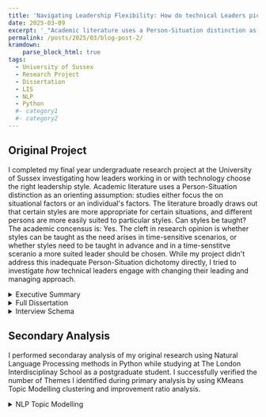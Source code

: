 ```yaml
---
title: 'Navigating Leadership Flexibility: How do technical Leaders pick the right approach?'
date: 2025-03-09
excerpt: '_"Academic literature uses a Person-Situation distinction as a orienting  assumption: studies either focus the on situational factors or an individual''s factors" ... "The cleft in research opinion is whether styles can be taught as the need arises in time-sensitive scenarios, or whether styles need to be taught in advance and in a time-senstitve sceranio a more suited leader should be chosen."_'
permalink: /posts/2025/03/blog-post-2/
kramdown:
    parse_block_html: true
tags:
  - University of Sussex
  - Research Project
  - Dissertation
  - LIS
  - NLP
  - Python
  #- category1
  #- category2
---
```


## Original Project
I completed my final year undergraduate research project at the University of Sussex investigating how leaders working in or with technology choose the right leadership style. Academic literature uses a Person-Situation distinction as an orienting  assumption: studies either focus the on situational factors or an individual's factors. The literature broadly draws out that certain styles are more appropriate for certain situations, and different persons are more easily suited to particular styles. Can styles be taught? The academic concensus is: Yes. The cleft in research opinion is whether styles can be taught as the need arises in time-sensitive scenarios, or whether styles need to be taught in advance and in a time-senstitve sceranio a more suited leader should be chosen. While my project didn't address this inadequate Person-Situation dichotomy directly, I tried to investigate *how* technical leaders engage with changing their leading and managing approach.

<details>
    <summary>Executive Summary</summary>
    <iframe width="100%" height="50vh"
    src="https://dariustata.github.io/files/Executive_Summary.pdf"
    >
    </iframe>
</details>

<details>
    <summary>Full Dissertation</summary>
    <iframe width ="100%"
    src="https://dariustata.github.io/files/UG_Dissertation.pdf"
    >
    </iframe>
</details>

<details>
    <summary>Interview Schema</summary>
    <iframe width="100%"
    src="https://dariustata.github.io/files/Interview_Schedule.pdf"
    >
    </iframe>
</details>

## Secondary Analysis
I performed secondaray analysis of my original research using Natural Language Processing methods in Python while studying at The London Interdisciplinay School as a postgraduate student. I successfully verified the number of Themes I identified during primary analysis by using KMeans Topic Modelling clustering and improvement ratio analysis.

<details>
    <summary>NLP Topic Modelling</summary>
    <iframe width="100%"
    src="https://dariustata.github.io/files/NLP_NLF.pdf"
    >
    </iframe>
</details>
